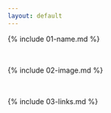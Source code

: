 ```yaml
---
layout: default
---
```


{% include 01-name.md %}

<br>

{% include 02-image.md %}

<br>

{% include 03-links.md %}


